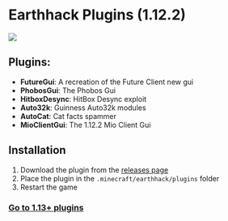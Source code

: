 # Earthhack Plugins (1.12.2)
[![](https://discordapp.com/api/guilds/1065633124366688298/widget.png?style=shield)](https://discord.gg/ByCCxHcX8U)

## Plugins:

- **FutureGui**: A recreation of the Future Client new gui
- **PhobosGui**: The Phobos Gui
- **HitboxDesync**: HitBox Desync exploit
- **Auto32k**: Guinness Auto32k modules
- **AutoCat**: Cat facts spammer
- **MioClientGui**: The 1.12.2 Mio Client Gui

## Installation
1. Download the plugin from the [releases page](https://github.com/3arthh4ckDevelopment/3arthh4ck-Plugins/releases)
2. Place the plugin in the `.minecraft/earthhack/plugins` folder
3. Restart the game

### [Go to 1.13+ plugins](https://github.com/3arthh4ckDevelopment/3arthh4ck-Plugins/tree/1.13%2B)